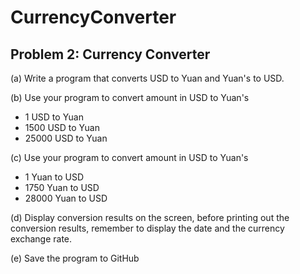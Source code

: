 # CurrencyConverter
## Problem 2: Currency Converter

(a) Write a program that converts USD to Yuan and Yuan's to USD.

(b) Use your program to convert amount in USD to Yuan's

 - 1 USD to Yuan
 - 1500 USD to Yuan
 - 25000 USD to Yuan

(c) Use your program to convert amount in USD to Yuan's

 - 1 Yuan to USD
 - 1750 Yuan to USD
 - 28000 Yuan to USD

(d) Display conversion results on the screen, before printing out the conversion results, remember to display
the date and the currency exchange rate.

(e) Save the program to GitHub
